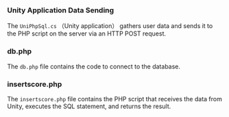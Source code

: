 ### Unity Application Data Sending

The `UniPhpSql.cs` （Unity application） gathers user data and sends it to the PHP script on the server via an HTTP POST request.

### db.php

The `db.php` file contains the code to connect to the database.

### insertscore.php

The `insertscore.php` file contains the PHP script that receives the data from Unity, executes the SQL statement, and returns the result.
